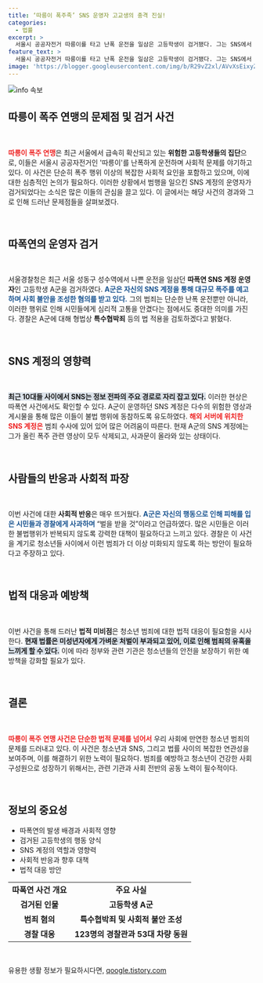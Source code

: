 ```yaml
---
title: ‘따릉이 폭주족’ SNS 운영자 고교생의 충격 진실!
categories:
  - 법률
excerpt: >
  서울시 공공자전거 따릉이를 타고 난폭 운전을 일삼은 고등학생이 검거됐다. 그는 SNS에서 불법 폭주를 예고해 사회적 불안과 혼란을 초래, 사과문을 통해 재발을 다짐했다.
feature_text: >
  서울시 공공자전거 따릉이를 타고 난폭 운전을 일삼은 고등학생이 검거됐다. 그는 SNS에서 불법 폭주를 예고해 사회적 불안과 혼란을 초래, 사과문을 통해 재발을 다짐했다.
image: 'https://blogger.googleusercontent.com/img/b/R29vZ2xl/AVvXsEixyZcFfHzMRdzZMjFBmAUKJYCLCGyLL1o632UiGVXcaFdKo_bkvkuCioo0uUKlGfBVcT3P84aROyZIXSBEx3Aw5nCQ3pTgDom1WDC4m8eifvWiAmWEEVb4x6G_l8C0QH225ldMjyaFvpxGEBGNO37VmDTDMHGhJPq73UglMfDca1-0aw/s1600/blogspot.png'
---
```


<p><img src="https://blogger.googleusercontent.com/img/b/R29vZ2xl/AVvXsEixyZcFfHzMRdzZMjFBmAUKJYCLCGyLL1o632UiGVXcaFdKo_bkvkuCioo0uUKlGfBVcT3P84aROyZIXSBEx3Aw5nCQ3pTgDom1WDC4m8eifvWiAmWEEVb4x6G_l8C0QH225ldMjyaFvpxGEBGNO37VmDTDMHGhJPq73UglMfDca1-0aw/s1600/blogspot.png" alt="info 속보" /></p>

<h2 data-ke-size="size26">따릉이 폭주 연맹의 문제점 및 검거 사건</h2>

<p data-ke-size="size16">&nbsp;</p>

<p><b><span style="color: #ee2323;">따릉이 폭주 연맹</span></b>은 최근 서울에서 급속히 확산되고 있는 <b>위험한 고등학생들의 집단</b>으로, 이들은 서울시 공공자전거인 '따릉이'를 난폭하게 운전하며 사회적 문제를 야기하고 있다. 이 사건은 단순히 폭주 행위 이상의 복잡한 사회적 요인을 포함하고 있으며, 이에 대한 심층적인 논의가 필요하다. 이러한 상황에서 범행을 일으킨 SNS 계정의 운영자가 검거되었다는 소식은 많은 이들의 관심을 끌고 있다. 이 글에서는 해당 사건의 경과와 그로 인해 드러난 문제점들을 살펴보겠다.</p>

<p data-ke-size="size16">&nbsp;</p>

<h2 data-ke-size="size26">따폭연의 운영자 검거</h2>

<p data-ke-size="size16">&nbsp;</p>

<p>서울경찰청은 최근 서울 성동구 성수역에서 나쁜 운전을 일삼던 <b>따폭연 SNS 계정 운영자</b>인 고등학생 A군을 검거하였다. <b><span style="color: #1a5490;">A군은 자신의 SNS 계정을 통해 대규모 폭주를 예고하며 사회 불안을 조성한 혐의를 받고 있다.</span></b> 그의 범죄는 단순한 난폭 운전뿐만 아니라, 이러한 행위로 인해 시민들에게 심리적 고통을 안겼다는 점에서도 중대한 의미를 가진다. 경찰은 A군에 대해 형법상 <b>특수협박죄</b> 등의 법 적용을 검토하겠다고 밝혔다.</p>

<p data-ke-size="size16">&nbsp;</p>

<h2 data-ke-size="size26">SNS 계정의 영향력</h2>

<p data-ke-size="size16">&nbsp;</p>

<p><b><span style="background-color: #21538527;">최근 10대들 사이에서 SNS는 정보 전파의 주요 경로로 자리 잡고 있다.</span></b> 이러한 현상은 따폭연 사건에서도 확인할 수 있다. A군이 운영하던 SNS 계정은 다수의 위험한 영상과 게시물을 통해 많은 이들이 불법 행위에 동참하도록 유도하였다. <b><span style="color: #ee2323;">해외 서버에 위치한 SNS 계정은</span></b> 범죄 수사에 있어 있어 많은 어려움이 따른다. 현재 A군의 SNS 계정에는 그가 올린 폭주 관련 영상이 모두 삭제되고, 사과문이 올라와 있는 상태이다.</p>

<p data-ke-size="size16">&nbsp;</p>

<h2 data-ke-size="size26">사람들의 반응과 사회적 파장</h2>

<p data-ke-size="size16">&nbsp;</p>

<p>이번 사건에 대한 <b>사회적 반응</b>은 매우 뜨거웠다. <b><span style="color: #1a5490;">A군은 자신의 행동으로 인해 피해를 입은 시민들과 경찰에게 사과하며</span></b> “벌을 받을 것”이라고 언급하였다. 많은 시민들은 이러한 불법행위가 반복되지 않도록 강력한 대책이 필요하다고 느끼고 있다. 경찰은 이 사건을 계기로 청소년들 사이에서 이런 범죄가 더 이상 미화되지 않도록 하는 방안이 필요하다고 주장하고 있다.</p>

<p data-ke-size="size16">&nbsp;</p>

<h2 data-ke-size="size26">법적 대응과 예방책</h2>

<p data-ke-size="size16">&nbsp;</p>

<p>이번 사건을 통해 드러난 <b>법적 미비점</b>은 청소년 범죄에 대한 법적 대응이 필요함을 시사한다. <b><span style="background-color: #21538527;">현재 법률은 미성년자에게 가벼운 처벌이 부과되고 있어, 이로 인해 범죄의 유혹을 느끼게 할 수 있다.</span></b> 이에 따라 정부와 관련 기관은 청소년들의 안전을 보장하기 위한 예방책을 강화할 필요가 있다.</p>

<p data-ke-size="size16">&nbsp;</p>

<h2 data-ke-size="size26">결론</h2>

<p data-ke-size="size16">&nbsp;</p>

<p><b><span style="color: #ee2323;">따릉이 폭주 연맹 사건은 단순한 법적 문제를 넘어서</span></b> 우리 사회에 만연한 청소년 범죄의 문제를 드러내고 있다. 이 사건은 청소년과 SNS, 그리고 법률 사이의 복잡한 연관성을 보여주며, 이를 해결하기 위한 노력이 필요하다. 범죄를 예방하고 청소년이 건강한 사회 구성원으로 성장하기 위해서는, 관련 기관과 사회 전반의 공동 노력이 필수적이다.</p>

<p data-ke-size="size16">&nbsp;</p>

<h2 data-ke-size="size26">정보의 중요성</h2>

<ul>
    <li>따폭연의 발생 배경과 사회적 영향</li>
    <li>검거된 고등학생의 행동 양식</li>
    <li>SNS 계정의 역할과 영향력</li>
    <li>사회적 반응과 향후 대책</li>
    <li>법적 대응 방안</li>
</ul>

<table style="width: 100%;">
    <tr>
        <td style="text-align: center; height: 17px;"><b>따폭연 사건 개요</b></td>
        <td style="text-align: center; height: 17px;"><b>주요 사실</b></td>
    </tr>
    <tr>
        <td style="text-align: center; height: 17px;"><b>검거된 인물</b></td>
        <td style="text-align: center; height: 17px;"><b>고등학생 A군</b></td>
    </tr>
    <tr>
        <td style="text-align: center; height: 17px;"><b>범죄 혐의</b></td>
        <td style="text-align: center; height: 17px;"><b>특수협박죄 및 사회적 불안 조성</b></td>
    </tr>
    <tr>
        <td style="text-align: center; height: 17px;"><b>경찰 대응</b></td>
        <td style="text-align: center; height: 17px;"><b>123명의 경찰관과 53대 차량 동원</b></td>
    </tr>
</table>

<p data-ke-size="size16">&nbsp;</p>
유용한 생활 정보가 필요하시다면, <a href="https://qoogle.tistory.com" rel="dofollow">qoogle.tistory.com</a>


